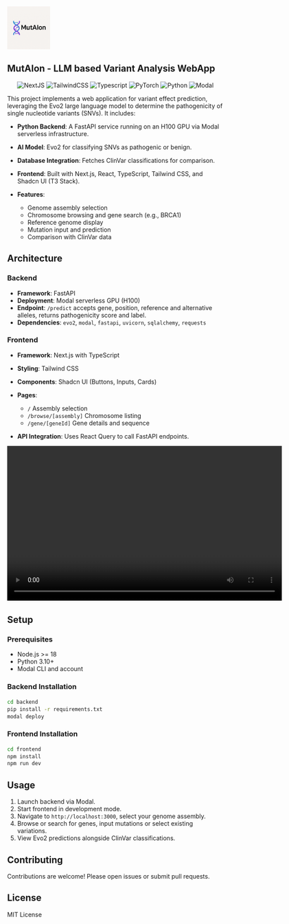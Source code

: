 <img src="./MutAIon-Logo.png" alt="MutAIon Logo" width="100" height="100" />

## MutAIon - LLM based Variant Analysis WebApp

<p align="center">

<img src="https://img.shields.io/badge/Next-black?style=for-the-badge&logo=next.js&logoColor=white" alt="NextJS"/> 
<img src="https://img.shields.io/badge/tailwindcss-%2338B2AC.svg?style=for-the-badge&logo=tailwind-css&logoColor=white" alt="TailwindCSS"/> 
<img src="https://img.shields.io/badge/typescript-%23007ACC.svg?style=for-the-badge&logo=typescript&logoColor=white" alt="Typescript"/>
<img src="https://img.shields.io/badge/PyTorch-%23EE4C2C.svg?style=for-the-badge&logo=PyTorch&logoColor=white" alt="PyTorch"/> 
<img src="https://img.shields.io/badge/python-3670A0?style=for-the-badge&logo=python&logoColor=ffdd54" alt="Python"/> 
<img src="https://img.shields.io/badge/modal-00C853?style=for-the-badge&logo=modal&logoColor=white" alt="Modal"/> 


</p>

This project implements a web application for variant effect prediction, leveraging the Evo2 large language model to determine the pathogenicity of single nucleotide variants (SNVs). It includes:

* **Python Backend**: A FastAPI service running on an H100 GPU via Modal serverless infrastructure.
* **AI Model**: Evo2 for classifying SNVs as pathogenic or benign.
* **Database Integration**: Fetches ClinVar classifications for comparison.
* **Frontend**: Built with Next.js, React, TypeScript, Tailwind CSS, and Shadcn UI (T3 Stack).
* **Features**:

  * Genome assembly selection
  * Chromosome browsing and gene search (e.g., BRCA1)
  * Reference genome display
  * Mutation input and prediction
  * Comparison with ClinVar data

## Architecture

### Backend

* **Framework**: FastAPI
* **Deployment**: Modal serverless GPU (H100)
* **Endpoint**: `/predict` accepts gene, position, reference and alternative alleles, returns pathogenicity score and label.
* **Dependencies**: `evo2`, `modal`, `fastapi`, `uvicorn`, `sqlalchemy`, `requests`

### Frontend

* **Framework**: Next.js with TypeScript
* **Styling**: Tailwind CSS
* **Components**: Shadcn UI (Buttons, Inputs, Cards)
* **Pages**:

  * `/` Assembly selection
  * `/browse/[assembly]` Chromosome listing
  * `/gene/[geneId]` Gene details and sequence
* **API Integration**: Uses React Query to call FastAPI endpoints.


<video width="640" height="360" controls>
  <source src="./MutAIon - Demo.mp4" type="video/mp4">
  Your browser does not support the video tag.
</video>


## Setup

### Prerequisites

* Node.js >= 18
* Python 3.10+
* Modal CLI and account

### Backend Installation

```bash
cd backend
pip install -r requirements.txt
modal deploy
```

### Frontend Installation

```bash
cd frontend
npm install
npm run dev
```

## Usage

1. Launch backend via Modal.
2. Start frontend in development mode.
3. Navigate to `http://localhost:3000`, select your genome assembly.
4. Browse or search for genes, input mutations or select existing variations.
5. View Evo2 predictions alongside ClinVar classifications.

## Contributing

Contributions are welcome! Please open issues or submit pull requests.

## License

MIT License

